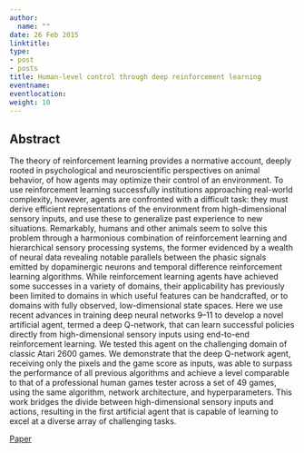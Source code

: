 ```yaml
---
author:
  name: ""
date: 26 Feb 2015
linktitle:
type:
- post
- posts
title: Human-level control through deep reinforcement learning
eventname:
eventlocation:  
weight: 10
---
```


## Abstract

The theory of reinforcement learning provides a normative account, deeply rooted in psychological and neuroscientific perspectives on animal behavior, of how agents may optimize their control of an environment. To use reinforcement learning successfully institutions approaching real-world complexity, however, agents are confronted with a difficult task: they must derive efficient representations of the environment from high-dimensional sensory inputs, and use these to generalize past experience to new situations. Remarkably, humans and other animals seem to solve this problem through a harmonious combination of reinforcement learning and hierarchical sensory processing systems, the former evidenced by a wealth of neural data revealing notable parallels between the phasic signals emitted by dopaminergic neurons and temporal difference reinforcement learning algorithms. While reinforcement learning agents have achieved some successes in a variety of domains, their applicability has previously been limited to domains in which useful features can be handcrafted, or to domains with fully observed, low-dimensional state spaces. Here we use recent advances in training deep neural networks 9–11 to develop a novel artificial agent, termed a deep Q-network, that can learn successful policies directly from high-dimensional sensory inputs using end-to-end reinforcement learning. We tested this agent on the challenging domain of classic Atari 2600 games. We demonstrate that the deep Q-network agent, receiving only the pixels and the game score as inputs, was able to surpass the performance of all previous algorithms and achieve a level comparable to that of a professional human games tester across a set of 49 games, using the same algorithm, network architecture, and hyperparameters. This work bridges the divide between high-dimensional sensory inputs and actions, resulting in the first artificial agent that is capable of learning to excel at a diverse array of challenging tasks.


[Paper](https://web.stanford.edu/class/psych209/Readings/MnihEtAlHassibis15NatureControlDeepRL.pdf)
